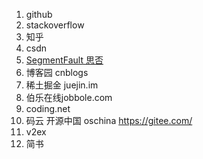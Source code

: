 1. github
2. stackoverflow
3. 知乎
4. csdn
5. [SegmentFault 思否](https://segmentfault.com/a/1190000014856080)
6. 博客园 cnblogs
7. 稀土掘金 juejin.im
8. 伯乐在线jobbole.com
9. coding.net
10. 码云   开源中国 oschina   https://gitee.com/
11. v2ex
12. 简书





